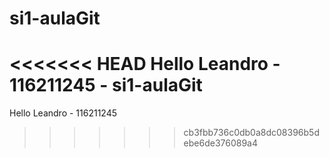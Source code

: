 # si1-aulaGit
<<<<<<< HEAD
Hello Leandro - 116211245 - si1-aulaGit
=======
Hello Leandro - 116211245
>>>>>>> cb3fbb736c0db0a8dc08396b5debe6de376089a4
